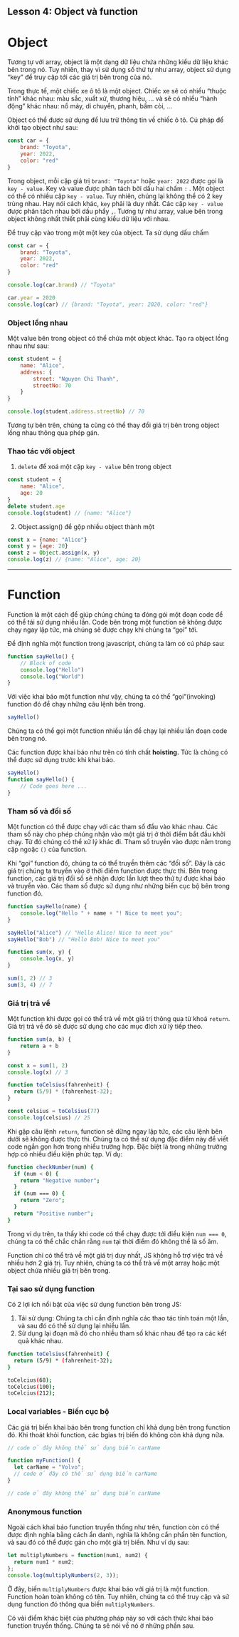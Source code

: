 ## Lesson 4: Object và function

# Object

Tương tự với array, object là một dạng dữ liệu chứa những kiểu dữ liệu khác bên trong nó. Tuy nhiên, thay vì sử dụng số thứ tự như array, object sử dụng “key” để truy cập tới các giá trị bên trong của nó.

Trong thực tế, một chiếc xe ô tô là một object. Chiếc xe sẽ có nhiều “thuộc tính” khác nhau: màu sắc, xuất xứ, thương hiệu, … và sẽ có nhiều “hành động” khác nhau: nổ máy, di chuyển, phanh, bấm còi, …

Object có thể được sử dụng để lưu trữ thông tin về chiếc ô tô. Cú pháp để khởi tạo object như sau:

```jsx
const car = {
	brand: "Toyota",
	year: 2022,
	color: "red"
}
```

Trong object, mỗi cặp giá trị `brand: "Toyota"` hoặc `year: 2022` được gọi là `key - value`. Key và value được phân tách bởi dấu hai chấm `:` . Một object có thể có nhiều cặp `key - value`. Tuy nhiên, chúng lại không thể có 2 key trùng nhau. Hay nói cách khác, `key` phải là duy nhất. Các cặp `key - value` được phân tách nhau bởi dấu phẩy `,`. Tương tự như array, value bên trong object không nhất thiết phải cùng kiểu dữ liệu với nhau.

Để truy cập vào trong một một key của object. Ta sử dụng dấu chấm

```jsx
const car = {
	brand: "Toyota",
	year: 2022,
	color: "red"
}

console.log(car.brand) // "Toyota"

car.year = 2020
console.log(car) // {brand: "Toyota", year: 2020, color: "red"}
```

### Object lồng nhau

Một value bên trong object có thể chứa một object khác. Tạo ra object lồng nhau như sau:

```jsx
const student = {
	name: "Alice",
	address: {
		street: "Nguyen Chi Thanh",
		streetNo: 70
	}
}

console.log(student.address.streetNo) // 70
```

Tương tự bên trên, chúng ta cũng có thể thay đổi giá trị bên trong object lồng nhau thông qua phép gán.

### Thao tác với object

1. `delete` để xoá một cặp `key - value` bên trong object

```jsx
const student = {
	name: "Alice",
	age: 20
}
delete student.age
console.log(student) // {name: "Alice"}
```

2. Object.assign() để gộp nhiều object thành một

```jsx
const x = {name: "Alice"}
const y = {age: 20}
const z = Object.assign(x, y)
console.log(z) // {name: "Alice", age: 20}
```

---

# Function

Function là một cách để giúp chúng chúng ta đóng gói một đoạn code để có thể tái sử dụng nhiều lần. Code bên trong một function sẽ không được chạy ngay lập tức, mà chúng sẽ được chạy khi chúng ta “gọi” tới.

Để định nghĩa một function trong javascript, chúng ta làm có cú pháp sau:

```jsx
function sayHello() {
	// Block of code
	console.log("Hello")
	console.log("World")
}
```

Với việc khai báo một function như vậy, chúng ta có thể “gọi”(invoking) function đó để chạy những câu lệnh bên trong.

```jsx
sayHello()
```

Chúng ta có thể gọi một function nhiều lần để chạy lại nhiều lần đoạn code bên trong nó.

Các function được khai báo như trên có tính chất **hoisting.** Tức là chúng có thể được sử dụng trước khi khai báo.

```jsx
sayHello()
function sayHello() {
	// Code goes here ...
}
```

### Tham số và đối số

Một function có thể được chạy với các tham số đầu vào khác nhau. Các tham số này cho phép chúng nhận vào một giá trị ở thời điểm bắt đầu khởi chạy. Từ đó chúng có thể xử lý khác đi. Tham số truyền vào được nằm trong cặp ngoặc `()` của function.

Khi “gọi” function đó, chúng ta có thể truyền thêm các “đối số”. Đây là các giá trị chúng ta truyền vào ở thời điểm function được thực thi. Bên trong function, các giá trị đối số sẽ nhận được lần lượt theo thứ tự được khai báo và truyền vào. Các tham số được sử dụng như những biến cục bộ bên trong function đó.

```jsx
function sayHello(name) {
	console.log("Hello " + name + "! Nice to meet you";
}

sayHello("Alice") // "Hello Alice! Nice to meet you"
sayHello("Bob") // "Hello Bob! Nice to meet you"

function sum(x, y) {
	console.log(x, y)
}

sum(1, 2) // 3
sum(3, 4) // 7
```

### Giá trị trả về

Một function khi được gọi có thể trả về một giá trị thông qua từ khoá `return`. Giá trị trả về đó sẽ được sử dụng cho các mục đích xử lý tiếp theo.

```jsx
function sum(a, b) {
	return a + b
}

const x = sum(1, 2)
console.log(x) // 3

function toCelsius(fahrenheit) {
  return (5/9) * (fahrenheit-32);
}

const celsius = toCelsius(77) 
console.log(celsius) // 25
```

Khi gặp câu lệnh `return`, function sẽ dừng ngay lập tức, các câu lệnh bên dưới sẽ không được thực thi. Chúng ta có thể sử dụng đặc điểm này để viết code ngắn gọn hơn trong nhiều trường hợp. Đặc biệt là trong những trường hợp có nhiều điều kiện phức tạp. Ví dụ:

```bash
function checkNumber(num) {
  if (num < 0) {
    return "Negative number";
  }
  if (num === 0) {
    return "Zero";
  }
  return "Positive number";
}
```

Trong ví dụ trên, ta thấy khi code có thể chạy được tới điều kiện `num === 0`, chúng ta có thể chắc chắn rằng `num` tại thời điểm đó không thể là số âm.

Function chỉ có thể trả về một giá trị duy nhất, JS không hỗ trợ việc trả về nhiều hơn 2 giá trị. Tuy nhiên, chúng ta có thể trả về một array hoặc một object chứa nhiều giá trị bên trong.

### Tại sao sử dụng function

Có 2 lợi ích nổi bật của việc sử dụng function bên trong JS:

1. Tái sử dụng: Chúng ta chỉ cần định nghĩa các thao tác tính toán một lần, và sau đó có thể sử dụng lại nhiều lần.
2. Sử dụng lại đoạn mã đó cho nhiều tham số khác nhau để tạo ra các kết quả khác nhau. 

```bash
function toCelsius(fahrenheit) {
  return (5/9) * (fahrenheit-32);
}

toCelcius(68);
toCelcius(100);
toCelcius(212);
```

### Local variables - Biến cục bộ

Các giá trị biến khai báo bên trong function chỉ khả dụng bên trong function đó. Khi thoát khỏi function, các bgias trị biến đó không còn khả dụng nữa.

```jsx
// code ở đây không thể sử dụng biến carName

function myFunction() {
  let carName = "Volvo";
  // code ở đây có thể sử dụng biến carName
}

// code ở đây không thể sử dụng biến carName
```

### Anonymous function

Ngoài cách khai báo function truyền thống như trên, function còn có thể được định nghĩa bằng cách ẩn danh, nghĩa là không cần phần tên function, và sau đó có thể được gán cho một giá trị biến. Như ví dụ sau:

```jsx
let multiplyNumbers = function(num1, num2) {
  return num1 * num2;
};
console.log(multiplyNumbers(2, 3));
```

Ở đây, biến `multiplyNumbers` được khai báo với giá trị là một function. Function hoàn toàn không có tên. Tuy nhiên, chúng ta có thể truy cập và sử dụng function đó thông qua biến `multiplyNumbers`.

Có vài điểm khác biệt của phương pháp này so với cách thức khai báo function truyền thống. Chúng ta sẽ nói về nó ở những phần sau.